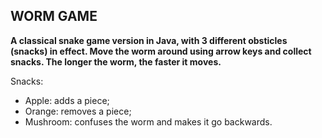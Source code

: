 

## WORM GAME




**A classical snake game version in Java, with 3 different obsticles (snacks) in effect.
Move the worm around using arrow keys and collect snacks. The longer the worm, the faster it moves.**


Snacks:

+ Apple: adds a piece;
+ Orange: removes a piece;
+ Mushroom: confuses the worm and makes it go backwards.
